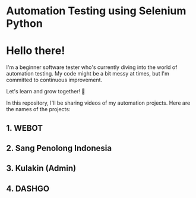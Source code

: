 # Automation Testing using Selenium Python
# Hello there!

I'm a beginner software tester who's currently diving into the world of automation testing. My code might be a bit messy at times, but I'm committed to continuous improvement.

Let's learn and grow together! 🚀

In this repository, I'll be sharing videos of my automation projects. Here are the names of the projects:

## 1. WEBOT
## 2. Sang Penolong Indonesia
## 3. Kulakin (Admin)
## 4. DASHGO

